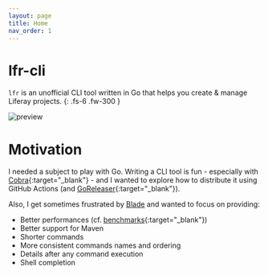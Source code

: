 ```yaml
---
layout: page
title: Home
nav_order: 1
---
```


# lfr-cli

`lfr` is an unofficial CLI tool written in Go that helps you create & manage Liferay projects.
{: .fs-6 .fw-300 }

![preview](https://github.com/lgdd/doc-assets/blob/main/liferay-cli/liferay-cli-preview.gif?raw=true)

# Motivation

I needed a subject to play with Go. Writing a CLI tool is fun - especially with [Cobra](https://github.com/spf13/cobra){:target="_blank"} - and I wanted to explore how to distribute it using GitHub Actions (and [GoReleaser](https://github.com/goreleaser/goreleaser){:target="_blank"}).

Also, I get sometimes frustrated by [Blade](https://github.com/liferay/liferay-blade-cli) and wanted to focus on providing:


- Better performances (cf. [benchmarks](https://github.com/lgdd/lfr-cli?tab=readme-ov-file#benchmarks){:target="_blank"})
- Better support for Maven
- Shorter commands
- More consistent commands names and ordering
- Details after any command execution
- Shell completion
